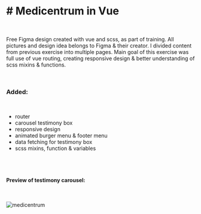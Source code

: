 <h1># Medicentrum in Vue</h1>
<br />
<p>Free Figma design created with vue and scss, as part of training. All pictures and design idea belongs to Figma & their creator.
I divided content from previous exercise into multiple pages. Main goal of this exercise was full use of vue routing, creating responsive design & better understanding of scss mixins & functions.</p>
<br />
<h3>Added:</h3>
<br />
<ul>
  <li>router</li>
  <li>carousel testimony box</li>
  <li>responsive design</li>
  <li>animated burger menu & footer menu</li>
  <li>data fetching for testimony box</li>
  <li>scss mixins, function & variables</li>
</ul>
<br />
<br />
<h4>Preview of testimony carousel:</h4>
<br />

![medicentrum](https://user-images.githubusercontent.com/76999282/148052391-e81a87c6-6e87-4668-a02b-2935b1ea761e.png)
